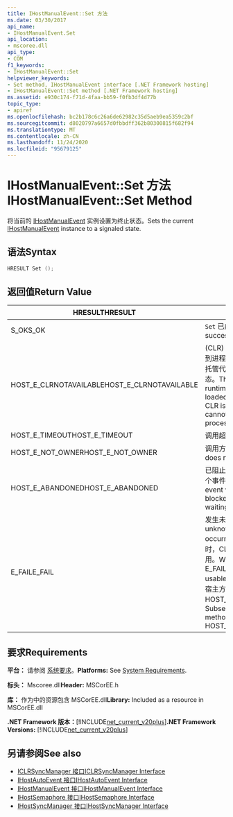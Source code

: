 ```yaml
---
title: IHostManualEvent::Set 方法
ms.date: 03/30/2017
api_name:
- IHostManualEvent.Set
api_location:
- mscoree.dll
api_type:
- COM
f1_keywords:
- IHostManualEvent::Set
helpviewer_keywords:
- Set method, IHostManualEvent interface [.NET Framework hosting]
- IHostManualEvent::Set method [.NET Framework hosting]
ms.assetid: e930c174-f71d-4faa-bb59-f0fb3df4d77b
topic_type:
- apiref
ms.openlocfilehash: bc2b178c6c26a6de62982c35d5aeb9ea5359c2bf
ms.sourcegitcommit: d8020797a6657d0fbbdff362b80300815f682f94
ms.translationtype: MT
ms.contentlocale: zh-CN
ms.lasthandoff: 11/24/2020
ms.locfileid: "95679125"
---
```

# <a name="ihostmanualeventset-method"></a><span data-ttu-id="b5607-102">IHostManualEvent::Set 方法</span><span class="sxs-lookup"><span data-stu-id="b5607-102">IHostManualEvent::Set Method</span></span>

<span data-ttu-id="b5607-103">将当前的 [IHostManualEvent](ihostmanualevent-interface.md) 实例设置为终止状态。</span><span class="sxs-lookup"><span data-stu-id="b5607-103">Sets the current [IHostManualEvent](ihostmanualevent-interface.md) instance to a signaled state.</span></span>  
  
## <a name="syntax"></a><span data-ttu-id="b5607-104">语法</span><span class="sxs-lookup"><span data-stu-id="b5607-104">Syntax</span></span>  
  
```cpp  
HRESULT Set ();  
```  
  
## <a name="return-value"></a><span data-ttu-id="b5607-105">返回值</span><span class="sxs-lookup"><span data-stu-id="b5607-105">Return Value</span></span>  
  
|<span data-ttu-id="b5607-106">HRESULT</span><span class="sxs-lookup"><span data-stu-id="b5607-106">HRESULT</span></span>|<span data-ttu-id="b5607-107">说明</span><span class="sxs-lookup"><span data-stu-id="b5607-107">Description</span></span>|  
|-------------|-----------------|  
|<span data-ttu-id="b5607-108">S_OK</span><span class="sxs-lookup"><span data-stu-id="b5607-108">S_OK</span></span>|<span data-ttu-id="b5607-109">`Set` 已成功返回。</span><span class="sxs-lookup"><span data-stu-id="b5607-109">`Set` returned successfully.</span></span>|  
|<span data-ttu-id="b5607-110">HOST_E_CLRNOTAVAILABLE</span><span class="sxs-lookup"><span data-stu-id="b5607-110">HOST_E_CLRNOTAVAILABLE</span></span>|<span data-ttu-id="b5607-111"> (CLR) 的公共语言运行时未加载到进程中，或 CLR 处于无法运行托管代码或成功处理调用的状态。</span><span class="sxs-lookup"><span data-stu-id="b5607-111">The common language runtime (CLR) has not been loaded into a process, or the CLR is in a state in which it cannot run managed code or process the call successfully.</span></span>|  
|<span data-ttu-id="b5607-112">HOST_E_TIMEOUT</span><span class="sxs-lookup"><span data-stu-id="b5607-112">HOST_E_TIMEOUT</span></span>|<span data-ttu-id="b5607-113">调用超时。</span><span class="sxs-lookup"><span data-stu-id="b5607-113">The call timed out.</span></span>|  
|<span data-ttu-id="b5607-114">HOST_E_NOT_OWNER</span><span class="sxs-lookup"><span data-stu-id="b5607-114">HOST_E_NOT_OWNER</span></span>|<span data-ttu-id="b5607-115">调用方不拥有该锁。</span><span class="sxs-lookup"><span data-stu-id="b5607-115">The caller does not own the lock.</span></span>|  
|<span data-ttu-id="b5607-116">HOST_E_ABANDONED</span><span class="sxs-lookup"><span data-stu-id="b5607-116">HOST_E_ABANDONED</span></span>|<span data-ttu-id="b5607-117">已阻止的线程或纤程正在等待某个事件时，该事件被取消。</span><span class="sxs-lookup"><span data-stu-id="b5607-117">An event was canceled while a blocked thread or fiber was waiting on it.</span></span>|  
|<span data-ttu-id="b5607-118">E_FAIL</span><span class="sxs-lookup"><span data-stu-id="b5607-118">E_FAIL</span></span>|<span data-ttu-id="b5607-119">发生未知的灾难性故障。</span><span class="sxs-lookup"><span data-stu-id="b5607-119">An unknown catastrophic failure occurred.</span></span> <span data-ttu-id="b5607-120">当方法返回 E_FAIL 时，CLR 在该进程内将不再可用。</span><span class="sxs-lookup"><span data-stu-id="b5607-120">When a method returns E_FAIL, the CLR is no longer usable within the process.</span></span> <span data-ttu-id="b5607-121">对宿主方法的后续调用会返回 HOST_E_CLRNOTAVAILABLE。</span><span class="sxs-lookup"><span data-stu-id="b5607-121">Subsequent calls to hosting methods return HOST_E_CLRNOTAVAILABLE.</span></span>|  
  
## <a name="requirements"></a><span data-ttu-id="b5607-122">要求</span><span class="sxs-lookup"><span data-stu-id="b5607-122">Requirements</span></span>  

 <span data-ttu-id="b5607-123">**平台：** 请参阅 [系统要求](../../get-started/system-requirements.md)。</span><span class="sxs-lookup"><span data-stu-id="b5607-123">**Platforms:** See [System Requirements](../../get-started/system-requirements.md).</span></span>  
  
 <span data-ttu-id="b5607-124">**标头：** Mscoree.dll</span><span class="sxs-lookup"><span data-stu-id="b5607-124">**Header:** MSCorEE.h</span></span>  
  
 <span data-ttu-id="b5607-125">**库：** 作为中的资源包含 MSCorEE.dll</span><span class="sxs-lookup"><span data-stu-id="b5607-125">**Library:** Included as a resource in MSCorEE.dll</span></span>  
  
 <span data-ttu-id="b5607-126">**.NET Framework 版本：**[!INCLUDE[net_current_v20plus](../../../../includes/net-current-v20plus-md.md)]</span><span class="sxs-lookup"><span data-stu-id="b5607-126">**.NET Framework Versions:** [!INCLUDE[net_current_v20plus](../../../../includes/net-current-v20plus-md.md)]</span></span>  
  
## <a name="see-also"></a><span data-ttu-id="b5607-127">另请参阅</span><span class="sxs-lookup"><span data-stu-id="b5607-127">See also</span></span>

- [<span data-ttu-id="b5607-128">ICLRSyncManager 接口</span><span class="sxs-lookup"><span data-stu-id="b5607-128">ICLRSyncManager Interface</span></span>](iclrsyncmanager-interface.md)
- [<span data-ttu-id="b5607-129">IHostAutoEvent 接口</span><span class="sxs-lookup"><span data-stu-id="b5607-129">IHostAutoEvent Interface</span></span>](ihostautoevent-interface.md)
- [<span data-ttu-id="b5607-130">IHostManualEvent 接口</span><span class="sxs-lookup"><span data-stu-id="b5607-130">IHostManualEvent Interface</span></span>](ihostmanualevent-interface.md)
- [<span data-ttu-id="b5607-131">IHostSemaphore 接口</span><span class="sxs-lookup"><span data-stu-id="b5607-131">IHostSemaphore Interface</span></span>](ihostsemaphore-interface.md)
- [<span data-ttu-id="b5607-132">IHostSyncManager 接口</span><span class="sxs-lookup"><span data-stu-id="b5607-132">IHostSyncManager Interface</span></span>](ihostsyncmanager-interface.md)
